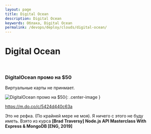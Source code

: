 ```yaml
---
layout: page
title: Digital Ocean
description: Digital Ocean
keywords: Облака, Digital Ocean
permalink: /devops/deploy/clouds/digital-ocean/
---
```


# Digital Ocean

<br/>

### DigitalOcean промо на \$50

Виртуальные карты не принмает.

![DigitalOcean промо на $50](/img/digitalocean-promo.png 'DigitalOcean промо на $50'){: .center-image }

https://m.do.co/c/5424d440c63a

Это не рефка. (По крайней мере не моя). Я ничего с этого не буду иметь. Взято из курса **[Brad Traversy] Node.js API Masterclass With Express & MongoDB [ENG, 2019]**
